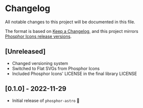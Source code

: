 # Changelog

All notable changes to this project will be documented in this file.

The format is based on [Keep a Changelog](https://keepachangelog.com/en/1.0.0/),
and this project mirrors [Phosphor Icons release versions](https://github.com/phosphor-icons/homepage/releases).

## [Unreleased]

- Changed versioning system
- Switched to Flat SVGs from Phosphor Icons
- Included Phosphor Icons' LICENSE in the final library LICENSE

## [0.1.0] - 2022-11-29

- Initial release of `phosphor-astro` 🎉
